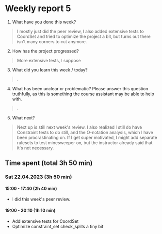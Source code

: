 
# Weekly report 5

1. What have you done this week?
> I mostly just did the peer review, I also added extensive tests to CoordSet
> and tried to optimize the project a bit, but turns out there isn't many
> corners to cut anymore.

2. How has the project progressed?
> More extensive tests, I suppose

3. What did you learn this week / today?
> .

4. What has been unclear or problematic? Please answer this question truthfully, as this is something the course assistant may be able to help with.
> .

5. What next?
> Next up is still next week's review. I also realized I still do have
> Constraint tests to do still, and the O-notation analysis, which I have been
> procrastinating on. If I get super motivated, I might add separate rulesets to
> test minesweeper on, but the instructor already said that it's not necessary.

## Time spent (total 3h 50 min)

### Sat 22.04.2023 (3h 50 min)

#### 15:00 - 17:40 (2h 40 min)
- I did this week's peer review.

#### 19:00 - 20:10 (1h 10 min)
- Add extensive tests for CoordSet
- Optimize constraint_set check_splits a tiny bit
